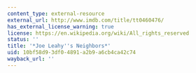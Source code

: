```yaml
---
content_type: external-resource
external_url: http://www.imdb.com/title/tt0460476/
has_external_license_warning: true
license: https://en.wikipedia.org/wiki/All_rights_reserved
status: ''
title: '*Joe Leahy''s Neighbors*'
uid: 10bf58d9-3df0-4891-a2b9-a6cb4ca42c74
wayback_url: ''
---
```

